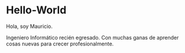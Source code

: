 # Hello-World
Hola, soy Mauricio.

Ingeniero Informático recién egresado. Con muchas ganas de aprender cosas nuevas para crecer profesionalmente.
